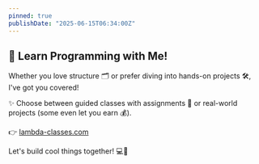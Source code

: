```yaml
---
pinned: true
publishDate: "2025-06-15T06:34:00Z"
---
```


## 🚀 Learn Programming with Me!

Whether you love structure 🗂️ or prefer diving into hands-on projects 🛠️, I've got you covered!

✨ Choose between guided classes with assignments 🧠 or real-world projects (some even let you earn 💰).

👉 [lambda-classes.com](https://www.lambda-classes.com)

Let's build cool things together! 💻🌱
